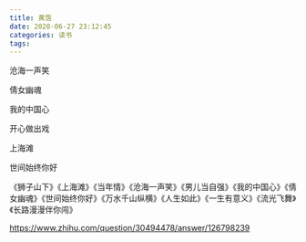 ```yaml
---
title: 黄霑
date: 2020-06-27 23:12:45
categories: 读书
tags:
---
```


沧海一声笑

倩女幽魂

我的中国心

开心做出戏

上海滩

世间始终你好

《狮子山下》《上海滩》《当年情》《沧海一声笑》《男儿当自强》《我的中国心》《倩女幽魂》《世间始终你好》《万水千山纵横》《人生如此》《一生有意义》《流光飞舞》《长路漫漫伴你闯》

https://www.zhihu.com/question/30494478/answer/126798239
